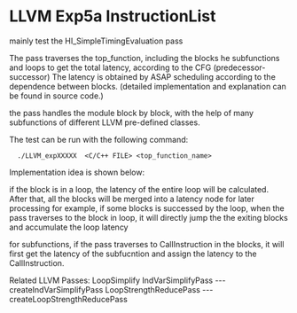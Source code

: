 # LLVM Exp5a InstructionList

mainly test the HI_SimpleTimingEvaluation pass


The pass traverses the top_function, including the blocks he subfunctions and loops to get the total latency, according to the CFG (predecessor-successor)
The latency is obtained by ASAP scheduling according to the dependence between blocks. (detailed implementation and explanation can be found in source code.)

the pass handles the module block by block, with the help of many subfunctions of different LLVM pre-defined classes.


The test can be run with the following command:

      ./LLVM_expXXXXX  <C/C++ FILE> <top_function_name>   
      

Implementation idea is shown below:

if the block is in a loop, the latency of the entire loop will be calculated. After that, all the blocks will be merged into a latency node for later processing
for example, if some blocks is successed by the loop, when the pass traverses to the block in loop, it will directly jump the the exiting blocks and accumulate the loop latency

for subfunctions, if the pass traverses to CallInstruction in the blocks, it will first get the latency of the subfucntion and assign the latency to the CallInstruction.


Related LLVM Passes:
LoopSimplify 
IndVarSimplifyPass --- createIndVarSimplifyPass
LoopStrengthReducePass --- createLoopStrengthReducePass